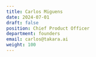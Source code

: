 ```yaml
---
title: Carlos Miguens
date: 2024-07-01
draft: false
position: Chief Product Officer
department: founders
email: carlos@takara.ai
weight: 100
---
```

